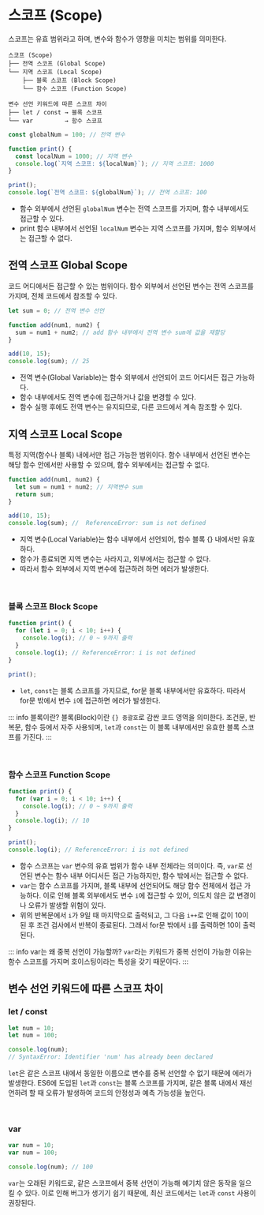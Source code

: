 # 스코프 (Scope)

스코프는 유효 범위라고 하며, 변수와 함수가 영향을 미치는 범위를 의미한다.

```less {1}
스코프 (Scope)
├── 전역 스코프 (Global Scope)
└── 지역 스코프 (Local Scope)
    ├── 블록 스코프 (Block Scope)
    └── 함수 스코프 (Function Scope)

변수 선언 키워드에 따른 스코프 차이
├── let / const → 블록 스코프
└── var         → 함수 스코프
```

```js
const globalNum = 100; // 전역 변수

function print() {
  const localNum = 1000; // 지역 변수
  console.log(`지역 스코프: ${localNum}`); // 지역 스코프: 1000
}

print();
console.log(`전역 스코프: ${globalNum}`); // 전역 스코프: 100
```

- 함수 외부에서 선언된 `globalNum` 변수는 전역 스코프를 가지며, 함수 내부에서도 접근할 수 있다.
- print 함수 내부에서 선언된 `localNum` 변수는 지역 스코프를 가지며, 함수 외부에서는 접근할 수 없다.

## 전역 스코프 Global Scope

코드 어디에서든 접근할 수 있는 범위이다. 함수 외부에서 선언된 변수는 전역 스코프를 가지며, 전체 코드에서 참조할 수 있다.

```js
let sum = 0; // 전역 변수 선언

function add(num1, num2) {
  sum = num1 + num2; // add 함수 내부에서 전역 변수 sum에 값을 재할당
}

add(10, 15);
console.log(sum); // 25
```

- 전역 변수(Global Variable)는 함수 외부에서 선언되어 코드 어디서든 접근 가능하다.
- 함수 내부에서도 전역 변수에 접근하거나 값을 변경할 수 있다.
- 함수 실행 후에도 전역 변수는 유지되므로, 다른 코드에서 계속 참조할 수 있다.

## 지역 스코프 Local Scope

특정 지역(함수나 블록) 내에서만 접근 가능한 범위이다. 함수 내부에서 선언된 변수는 해당 함수 안에서만 사용할 수 있으며, 함수 외부에서는 접근할 수 없다.

```js
function add(num1, num2) {
  let sum = num1 + num2; // 지역변수 sum
  return sum;
}

add(10, 15);
console.log(sum); //  ReferenceError: sum is not defined
```

- 지역 변수(Local Variable)는 함수 내부에서 선언되어, 함수 블록 {} 내에서만 유효하다.
- 함수가 종료되면 지역 변수는 사라지고, 외부에서는 접근할 수 없다.
- 따라서 함수 외부에서 지역 변수에 접근하려 하면 에러가 발생한다.

<br>

### 블록 스코프 Block Scope

```js
function print() {
  for (let i = 0; i < 10; i++) {
    console.log(i); // 0 ~ 9까지 출력
  }
  console.log(i); // ReferenceError: i is not defined
}

print();
```

- `let`, `const`는 블록 스코프를 가지므로, for문 블록 내부에서만 유효하다. 따라서 for문 밖에서 변수 `i`에 접근하면 에러가 발생한다.

::: info 블록이란?
블록(Block)이란 `{} 중괄호`로 감싼 코드 영역을 의미한다.
조건문, 반복문, 함수 등에서 자주 사용되며, `let`과 `const`는 이 블록 내부에서만 유효한 블록 스코프를 가진다.
:::

<br>

### 함수 스코프 Function Scope

```js
function print() {
  for (var i = 0; i < 10; i++) {
    console.log(i); // 0 ~ 9까지 출력
  }
  console.log(i); // 10
}

print();
console.log(i); // ReferenceError: i is not defined
```

- 함수 스코프는 `var` 변수의 유효 범위가 함수 내부 전체라는 의미이다. 즉, `var`로 선언된 변수는 함수 내부 어디서든 접근 가능하지만, 함수 밖에서는 접근할 수 없다.
- `var`는 함수 스코프를 가지며, 블록 내부에 선언되어도 해당 함수 전체에서 접근 가능하다. 이로 인해 블록 외부에서도 변수 `i`에 접근할 수 있어, 의도치 않은 값 변경이나 오류가 발생할 위험이 있다.
- 위의 반복문에서 `i`가 9일 때 마지막으로 출력되고, 그 다음 `i++`로 인해 값이 10이 된 후 조건 검사에서 반복이 종료된다. 그래서 for문 밖에서 `i`를 출력하면 10이 출력된다.

::: info var는 왜 중복 선언이 가능할까?
`var`라는 키워드가 중복 선언이 가능한 이유는 함수 스코프를 가지며 호이스팅이라는 특성을 갖기 때문이다.
:::
<br>

## 변수 선언 키워드에 따른 스코프 차이

### let / const

```js
let num = 10;
let num = 100;

console.log(num);
// SyntaxError: Identifier 'num' has already been declared
```

`let`은 같은 스코프 내에서 동일한 이름으로 변수를 중복 선언할 수 없기 때문에 에러가 발생한다.
ES6에 도입된 `let`과 `const`는 블록 스코프를 가지며, 같은 블록 내에서 재선언하려 할 때 오류가 발생하여 코드의 안정성과 예측 가능성을 높인다.

<br>

### var

```js
var num = 10;
var num = 100;

console.log(num); // 100
```

`var`는 오래된 키워드로, 같은 스코프에서 중복 선언이 가능해 예기치 않은 동작을 일으킬 수 있다.
이로 인해 버그가 생기기 쉽기 때문에, 최신 코드에서는 `let`과 `const` 사용이 권장된다.
